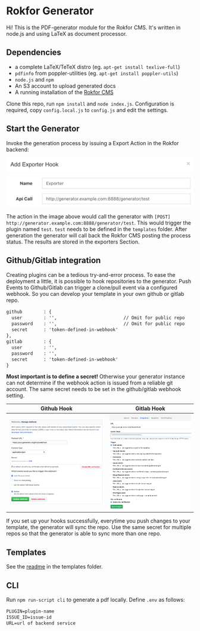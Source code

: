 # Rokfor Generator

Hi! This is the PDF-generator module for the Rokfor CMS. It's written in node.js and using LaTeX as document processor.

## Dependencies

- a complete LaTeX/TeTeX distro (eg. `apt-get install texlive-full`)
- `pdfinfo` from poppler-utilities (eg. `apt-get install poppler-utils`)
- `node.js` and `npm`
- An S3 account to upload generated docs
- A running installation of the [Rokfor CMS](http://cloud.rokfor.ch)

Clone this repo, run `npm install` and `node index.js`.
Configuration is required, copy `config.local.js` to `config.js` and edit the settings.

## Start the Generator

Invoke the generation process by issuing a Export Action in the Rokfor backend:

![Exporter Hook](https://raw.githubusercontent.com/Rokfor/rokfor-generator/master/doc/exporter-hook.png)

The action in the image above would call the generator with `[POST] http://generator.example.com:8888/generator/test`. This would trigger the plugin named `test`. `test` needs to be defined in the `templates` folder.
After generation the generator will call back the Rokfor CMS posting the process status. The results are stored in the exporters Section.

## Github/Gitlab integration

Creating plugins can be a tedious try-and-error process. To ease the deployment a little, it is possible to hook repositories to the generator. Push Events to Github/Gitlab can trigger a clone/pull event via a configured webhook. So you can develop your template in your own github or gitlab repo.

    github        : {
      user        : '',                         // Omit for public repo
      password    : '',                         // Omit for public repo
      secret      : 'token-defined-in-webhook'
    },
    gitlab        : {
      user        : '',
      password    : '',
      secret      : 'token-defined-in-webhook'
    }

__Most important is to define a secret!__ Otherwise your generator instance can not determine if the webhook action is issued from a reliable git account. The same secret needs to be set in the github/gitlab webhook setting.

Github Hook                |  Gitlab Hook
:-------------------------:|:-------------------------:
![Github Hook](https://raw.githubusercontent.com/Rokfor/rokfor-generator/master/doc/github-webhook.png)  |  ![Gitlab Hook](https://raw.githubusercontent.com/Rokfor/rokfor-generator/master/doc/gitlab-webhook.png)

If you set up your hooks successfully, everytime you push changes to your template, the generator will sync the repo. Use the same secret for multiple repos so that the generator is able to sync more than one repo.

## Templates

See the [readme](./templates/readme.md) in the templates folder.

## CLI

Run `npm run-script cli` to generate a pdf locally.
Define `.env` as follows:

```
PLUGIN=plugin-name
ISSUE_ID=issue-id
URL=url of backend service
```